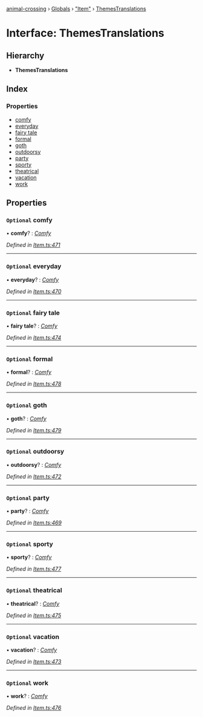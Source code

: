 [animal-crossing](../README.md) › [Globals](../globals.md) › ["Item"](../modules/_item_.md) › [ThemesTranslations](_item_.themestranslations.md)

# Interface: ThemesTranslations

## Hierarchy

* **ThemesTranslations**

## Index

### Properties

* [comfy](_item_.themestranslations.md#optional-comfy)
* [everyday](_item_.themestranslations.md#optional-everyday)
* [fairy tale](_item_.themestranslations.md#optional-fairy-tale)
* [formal](_item_.themestranslations.md#optional-formal)
* [goth](_item_.themestranslations.md#optional-goth)
* [outdoorsy](_item_.themestranslations.md#optional-outdoorsy)
* [party](_item_.themestranslations.md#optional-party)
* [sporty](_item_.themestranslations.md#optional-sporty)
* [theatrical](_item_.themestranslations.md#optional-theatrical)
* [vacation](_item_.themestranslations.md#optional-vacation)
* [work](_item_.themestranslations.md#optional-work)

## Properties

### `Optional` comfy

• **comfy**? : *[Comfy](_item_.comfy.md)*

*Defined in [Item.ts:471](https://github.com/Norviah/animal-crossing/blob/d0e2651/module/types/Item.ts#L471)*

___

### `Optional` everyday

• **everyday**? : *[Comfy](_item_.comfy.md)*

*Defined in [Item.ts:470](https://github.com/Norviah/animal-crossing/blob/d0e2651/module/types/Item.ts#L470)*

___

### `Optional` fairy tale

• **fairy tale**? : *[Comfy](_item_.comfy.md)*

*Defined in [Item.ts:474](https://github.com/Norviah/animal-crossing/blob/d0e2651/module/types/Item.ts#L474)*

___

### `Optional` formal

• **formal**? : *[Comfy](_item_.comfy.md)*

*Defined in [Item.ts:478](https://github.com/Norviah/animal-crossing/blob/d0e2651/module/types/Item.ts#L478)*

___

### `Optional` goth

• **goth**? : *[Comfy](_item_.comfy.md)*

*Defined in [Item.ts:479](https://github.com/Norviah/animal-crossing/blob/d0e2651/module/types/Item.ts#L479)*

___

### `Optional` outdoorsy

• **outdoorsy**? : *[Comfy](_item_.comfy.md)*

*Defined in [Item.ts:472](https://github.com/Norviah/animal-crossing/blob/d0e2651/module/types/Item.ts#L472)*

___

### `Optional` party

• **party**? : *[Comfy](_item_.comfy.md)*

*Defined in [Item.ts:469](https://github.com/Norviah/animal-crossing/blob/d0e2651/module/types/Item.ts#L469)*

___

### `Optional` sporty

• **sporty**? : *[Comfy](_item_.comfy.md)*

*Defined in [Item.ts:477](https://github.com/Norviah/animal-crossing/blob/d0e2651/module/types/Item.ts#L477)*

___

### `Optional` theatrical

• **theatrical**? : *[Comfy](_item_.comfy.md)*

*Defined in [Item.ts:475](https://github.com/Norviah/animal-crossing/blob/d0e2651/module/types/Item.ts#L475)*

___

### `Optional` vacation

• **vacation**? : *[Comfy](_item_.comfy.md)*

*Defined in [Item.ts:473](https://github.com/Norviah/animal-crossing/blob/d0e2651/module/types/Item.ts#L473)*

___

### `Optional` work

• **work**? : *[Comfy](_item_.comfy.md)*

*Defined in [Item.ts:476](https://github.com/Norviah/animal-crossing/blob/d0e2651/module/types/Item.ts#L476)*
